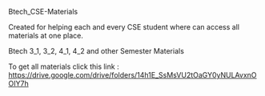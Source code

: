 Btech_CSE-Materials

Created for helping each and every CSE student where can access all materials at one place.

Btech 3_1, 3_2, 4_1, 4_2 and other Semester Materials 

To get all materials click this link : https://drive.google.com/drive/folders/14h1E_SsMsVU2tOaGY0yNULAvxnOOIY7h

